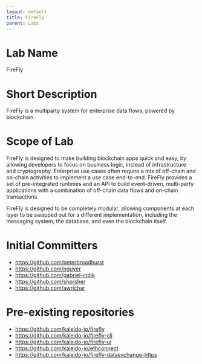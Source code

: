 ```yaml
---
layout: default
title: FireFly
parent: Labs
---
```

# Lab Name
FireFly

# Short Description
FireFly is a multiparty system for enterprise data flows, powered by blockchain.

# Scope of Lab
FireFly is designed to make building blockchain apps quick and easy, by allowing developers to focus on business logic, instead of infrastructure and cryptography. Enterprise use cases often require a mix of off-chain and on-chain activities to implement a use case end-to-end. FireFly provides a set of pre-integrated runtimes and an API to build event-driven, multi-party applications with a combination of off-chain data flows and on-chain transactions.

FireFly is designed to be completely modular, allowing components at each layer to be swapped out for a different implementation, including the messaging system, the database, and even the blockchain itself.


# Initial Committers
- https://github.com/peterbroadhurst
- https://github.com/nguyer
- https://github.com/gabriel-indik
- https://github.com/shorsher
- https://github.com/awrichar

# Pre-existing repositories
- https://github.com/kaleido-io/firefly
- https://github.com/kaleido-io/firefly-cli
- https://github.com/kaleido-io/firefly-ui
- https://github.com/kaleido-io/ethconnect
- https://github.com/kaleido-io/firefly-dataexchange-https
